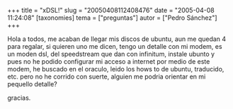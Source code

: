 +++
title = "xDSL!"
slug = "20050408112408476"
date = "2005-04-08 11:24:08"
[taxonomies]
tema = ["preguntas"]
autor = ["Pedro Sánchez"]
+++

Hola a todos, me acaban de llegar mis discos de ubuntu, aun me quedan 4
para regalar, si quieren uno me dicen, tengo un detalle con mi modem, es
un moden dsl, del speedstream que dan con infinitum, instale ubunto y
pues no he podido configurar mi acceso a internet por medio de este
modem, he buscado en el oraculo, leido los hows to de ubuntu, traducido,
etc. pero no he corrido con suerte, alguien me podria orientar en mi
pequello detalle?

gracias.

